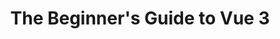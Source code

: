 ---
title: "The Beginner's Guide to Vue 3"
link: "https://egghead.io/courses/the-beginner-s-guide-to-vue-3-1c46da8b?af=gbhjp8"
cta: "Watch now"
order: 3
image:
  sourceUrl: "https://res.cloudinary.com/kc-cloud/images/f_auto,q_auto/v1651772168/vue3/vue3.webp?_i=AA&w=1080&q=75"
  altText: "egghead beginners guide to Vue 3 logo"
---